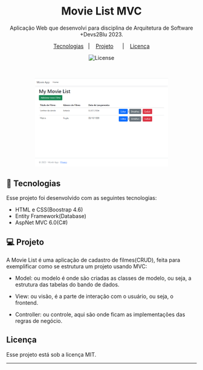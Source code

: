 <h1 align="center"> Movie List MVC </h1>

<p align="center">
Aplicação Web que desenvolvi para disciplina de Arquitetura de Software +Devs2Blu 2023.
</p>

<p align="center">
  <a href="#-tecnologias">Tecnologias</a>&nbsp;&nbsp;&nbsp;|&nbsp;&nbsp;&nbsp;
  <a href="#-projeto">Projeto</a>&nbsp;&nbsp;&nbsp;&nbsp;&nbsp;&nbsp;|&nbsp;&nbsp;&nbsp;
  <a href="#memo-licença">Licença</a>
</p>

<p align="center">
  <img alt="License" src="https://img.shields.io/static/v1?label=license&message=MIT&color=49AA26&labelColor=000000">
</p>

<br>

<p align="center">
   <img alt="movie-list-mvc" src="https://github.com/NeoJhonn/movieList-MVC/blob/main/.github/screenShot.png"
  width="70%">
</p>

## 🚀 Tecnologias

Esse projeto foi desenvolvido com as seguintes tecnologias:

- HTML e CSS(Boostrap 4.6)
- Entity Framework(Database)
- AspNet MVC 6.0(C#)

## 💻 Projeto

A Movie List é uma aplicação de cadastro de filmes(CRUD), feita para exemplificar como se estrutura um projeto usando MVC:

- Model: ou modelo é onde são criadas as classes de modelo, ou seja, a estrutura das tabelas do bando de dados.

- View: ou visão, é a parte de interação com o usuário, ou seja, o frontend.

- Controller: ou controle, aqui são onde ficam as implementações das regras de negócio.


##  Licença

Esse projeto está sob a licença MIT.

---


